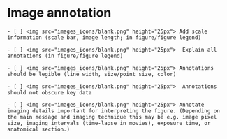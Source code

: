 # Image annotation

````{dropdown} Minimal 
- [ ] <img src="images_icons/blank.png" height="25px"> Add scale information (scale bar, image length; in figure/figure legend)

- [ ] <img src="images_icons/blank.png" height="25px">  Explain all annotations (in figure/figure legend)

- [ ] <img src="images_icons/blank.png" height="25px"> Annotations should be legible (line width, size/point size, color)
 
- [ ] <img src="images_icons/blank.png" height="25px">  Annotations should not obscure key data

````

````{dropdown} Recommended
- [ ] <img src="images_icons/blank.png" height="25px"> Annotate imaging details important for interpreting the figure. (Depending on the main message and imaging technique this may be e.g. image pixel size, imaging intervals (time-lapse in movies), exposure time, or anatomical section.)

````
<!--Notes which will not be shown on the actual page-->
